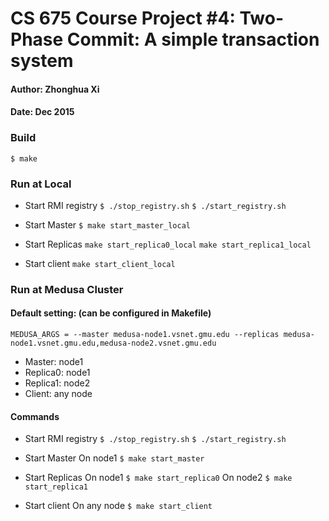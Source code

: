 # CS 675 Course Project #4: Two-Phase Commit: A simple transaction system
#### Author: Zhonghua Xi 
#### Date: Dec 2015


### Build
`$ make`

### Run at Local
* Start RMI registry
`$ ./stop_registry.sh`
`$ ./start_registry.sh`

* Start Master
`$ make start_master_local`

* Start Replicas
`make start_replica0_local`
`make start_replica1_local`

* Start client
`make start_client_local`

### Run at Medusa Cluster

#### Default setting: (can be configured in Makefile) 
`MEDUSA_ARGS = --master medusa-node1.vsnet.gmu.edu --replicas medusa-node1.vsnet.gmu.edu,medusa-node2.vsnet.gmu.edu`

* Master: node1
* Replica0: node1
* Replica1: node2
* Client: any node

#### Commands

* Start RMI registry 
`$ ./stop_registry.sh`
`$ ./start_registry.sh`

* Start Master
On node1 `$ make start_master`

* Start Replicas 
On node1 `$ make start_replica0`
On node2 `$ make start_replica1`

* Start client
On any node `$ make start_client`
